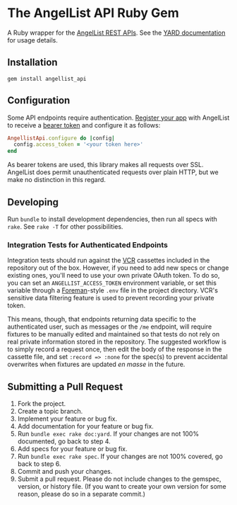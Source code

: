The AngelList API Ruby Gem
==========================

A Ruby wrapper for the [AngelList REST APIs]. See the [YARD documentation] for
usage details.

Installation
------------

    gem install angellist_api

Configuration
-------------

Some API endpoints require authentication. [Register your app] with
AngelList to receive a [bearer token] and configure it as follows:

```ruby
AngellistApi.configure do |config|
  config.access_token = '<your token here>'
end
```

As bearer tokens are used, this library makes all requests over SSL. AngelList
does permit unauthenticated requests over plain HTTP, but we make no
distinction in this regard.

[Register your app]: https://angel.co/api/oauth/clients
[bearer token]: http://self-issued.info/docs/draft-ietf-oauth-v2-bearer.html

Developing
----------

Run `bundle` to install development dependencies, then run all specs with
`rake`. See `rake -T` for other possibilities.

### Integration Tests for Authenticated Endpoints

Integration tests should run against the [VCR] cassettes included in the
repository out of the box. However, if you need to add new specs or change
existing ones, you'll need to use your own private OAuth token. To do so, you
can set an `ANGELLIST_ACCESS_TOKEN` environment variable, or set this variable
through a [Foreman]-style `.env` file in the project directory. VCR's
sensitive data filtering feature is used to prevent recording your private
token.

This means, though, that endpoints returning data specific to the
authenticated user, such as messages or the `/me` endpoint, will require
fixtures to be manually edited and maintained so that tests do not rely on
real private information stored in the repository. The suggested workflow is
to simply record a request once, then edit the body of the response in the
cassette file, and set `:record => :none` for the spec(s) to prevent
accidental overwrites when fixtures are updated *en masse* in the future.

[VCR]: https://github.com/vcr/vcr
[Foreman]: https://github.com/ddollar/foreman

Submitting a Pull Request
-------------------------

1. Fork the project.
2. Create a topic branch.
3. Implement your feature or bug fix.
4. Add documentation for your feature or bug fix.
5. Run `bundle exec rake doc:yard`. If your changes are not 100% documented,
   go back to step 4.
6. Add specs for your feature or bug fix.
7. Run `bundle exec rake spec`. If your changes are not 100% covered, go back
   to step 6.
8. Commit and push your changes.
9. Submit a pull request. Please do not include changes to the gemspec,
   version, or history file. (If you want to create your own version for some
   reason, please do so in a separate commit.)

[AngelList REST APIs]: http://angel.co/api
[YARD documentation]: http://rdoc.info/gems/angellist_api/frames

